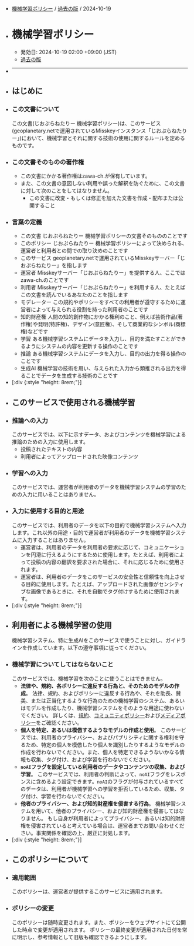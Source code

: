 - [機械学習ポリシー](policies/machine-learning) / [過去の版](policies/machine-learning/revisions) / 2024-10-19
- # 機械学習ポリシー
	- 発効日: 2024-10-19 02:00 +09:00 (JST)
	- [過去の版](policies/machine-learning/revisions)
- ***
- ## はじめに
- ### この文書について
  この文書(じおぷらねたりー 機械学習ポリシー)は、このサービス(geoplanetary.netで運用されているMisskeyインスタンス「じおぷらねたりー」)において、機械学習とそれに関する技術の使用に関するルールを定めるものです。
- ### この文書そのものの著作権
	- この文書にかかる著作権はzawa-ch.が保有しています。
	- また、この文書の意図しない利用や誤った解釈を防ぐために、この文書に対して次のことをしてはなりません。
		- この文書に改変・もしくは修正を加えた文書を作成・配布または公開すること
- ### 言葉の定義
	- この文書
	  じおぷらねたりー 機械学習ポリシーの文書そのもののことです
	- このポリシー
	  じおぷらねたりー 機械学習ポリシーによって決められる、運営者と利用者との間での取り決めのことです
	- このサービス
	  geoplanetary.netで運用されているMisskeyサーバー「じおぷらねたりー」を指します
	- 運営者
	  Misskeyサーバー「じおぷらねたりー」を提供する人、ここではzawa-ch.のことです
	- 利用者
	  Misskeyサーバー「じおぷらねたりー」を利用する人、たとえばこの文書を読んでいるあなたのことを指します
	- モデレーター
	  この規約やポリシーをすべての利用者が遵守するために運営者によって与えられる役割を持った利用者のことです
	- 知的財産権
	  人間の知的創作物にかかる権利のこと、例えば芸術作品(著作権)や発明(特許権)、デザイン(意匠権)、そして商業的なシンボル(商標権)などです
	- 学習
	  ある機械学習システムにデータを入力し、目的を満たすことができるようにシステムの内容を更新する操作のことです
	- 推論
	  ある機械学習システムにデータを入力し、目的の出力を得る操作のことです
	- 生成AI
	  機械学習の技術を用い、与えられた入力から類推される出力を得ることでデータを生成する技術のことです
- [:div {:style "height: 8rem;"}]
- ## このサービスで使用される機械学習
- ### 推論への入力
  このサービスでは、以下に示すデータ、およびコンテンツを機械学習による推論のための入力に使用します。
	- 投稿されたテキストの内容
	- 利用者によってアップロードされた映像コンテンツ
- ### 学習への入力
  このサービスでは、運営者が利用者のデータを機械学習システムの学習のための入力に用いることはありません。
- ### 入力に使用する目的と用途
  このサービスでは、利用者のデータを以下の目的で機械学習システムへ入力します。これ以外の用途・目的で運営者が利用者のデータを機械学習システムに入力することはありません。
	- 運営者は、利用者のデータを利用者の要求に応じて、コミュニケーションを円滑に行えるようにするために使用します。たとえば、利用者によって投稿の内容の翻訳を要求された場合に、それに応じるために使用されます。
	- 運営者は、利用者のデータをこのサービスの安全性と信頼性を向上させる目的に使用します。たとえば、アップロードされた画像がセンシティブな画像であるときに、それを自動でタグ付けするために使用されます。
- [:div {:style "height: 8rem;"}]
- ## 利用者による機械学習の使用
  機械学習システム、特に生成AIをこのサービスで使うことに対し、ガイドラインを作成しています。以下の遵守事項に従ってください。
- ### 機械学習についてしてはならないこと
  このサービスでは、機械学習を次のことに使うことはできません。
	- **法律や、規約、各ポリシーに違反する行為と、そのためのモデルの作成**。
	  法律、規約、およびポリシーに違反する行為や、それを助長、賛美、または正当化するような行為のための機械学習のシステム、あるいはモデルを作成したり、機械学習システムをそのような用途に使わないでください。
	  詳しくは、[規約](terms)、[コミュニティポリシー](policies/community)および[メディアポリシー](policies/media)をご確認ください。
	- **個人を特定、あるいは模倣するようなモデルの作成と使用**。
	  このサービスでは、利用者のプライバシー、およびパブリシティに関する権利を守るため、特定の個人を模倣したり個人を識別したりするようなモデルの作成を行わないでください。また、個人を特定できるようないかなる情報も収集、タグ付け、および学習を行わないでください。
	- **`noAI`フラグを設定している利用者のデータやコンテンツの収集、および学習**。
	  このサービスでは、利用者の判断によって、`noAI`フラグをレスポンスに含めるよう設定できます。`noAI`のフラグが付与されているすべてのデータは、利用者が機械学習への学習を拒否しているため、収集、タグ付け、学習を行わないでください。
	- **他者のプライバシー、および知的財産権を侵害する行為**。
	  機械学習システムを用いて、他者のプライバシー、および知的財産権を侵害してはなりません。
	  もし自身が利用者によってプライバシー、あるいは知的財産権を侵害されていると考えている場合は、運営者までお問い合わせください。事実関係を確認の上、厳正に対処します。
- [:div {:style "height: 8rem;"}]
- ## このポリシーについて
- ### 適用範囲
  このポリシーは、運営者が提供するこのサービスに適用されます。
- ### ポリシーの変更
  このポリシーは随時変更されます。また、ポリシーをウェブサイトにて公開した時点で変更が適用されます。
  ポリシーの最終変更が適用された日付を常に明示し、参考情報として旧版も確認できるようにします。